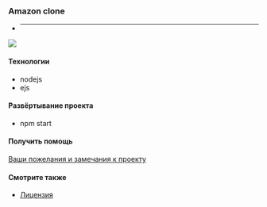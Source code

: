 ### Amazon clone

 - **** 

![]("")

#### Технологии
* nodejs
* ejs


#### Развёртывание проекта
* npm start


#### Получить помощь
[Ваши пожелания и замечания к проекту](https://github.com/it-spectre-ru/e-commerce/pulls)


#### Смотрите также
* [Лицензия](./license.md)


